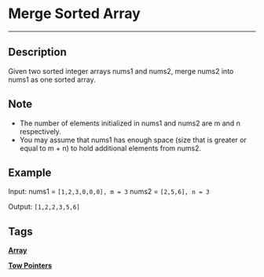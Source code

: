 # Merge Sorted Array
-----
## Description
Given two sorted integer arrays nums1 and nums2, merge nums2 into nums1 as one sorted array.

## Note
* The number of elements initialized in nums1 and nums2 are m and n respectively.
* You may assume that nums1 has enough space (size that is greater or equal to m + n) to hold additional elements from nums2.

## Example
Input:
nums1 = ```[1,2,3,0,0,0], m = 3```
nums2 = ```[2,5,6], n = 3```

Output: ```[1,2,2,3,5,6]```

## Tags
**[Array](https://leetcode.com/tag/array)**

**[Tow Pointers](https://leetcode.com/tag/two-pointers)**
